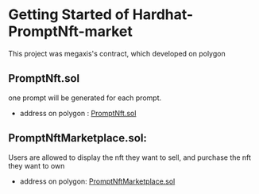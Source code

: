 # Getting Started of Hardhat-PromptNft-market

 This project was megaxis's contract, which
 developed on polygon

## PromptNft.sol
one prompt will be generated for each prompt.
- address on polygon : [PromptNft.sol](https://mumbai.polygonscan.com/address/0xd8f65552dE03BA8366B4b646B4EA2b3045fE2721#code)

## PromptNftMarketplace.sol: 
Users are allowed to display the nft they want to sell, and purchase the nft they want to own
- address on polygon: [PromptNftMarketplace.sol](https://mumbai.polygonscan.com/address/0xe556Cf4F063274AAbE136b1eE8b8b1A9021e639A#code)